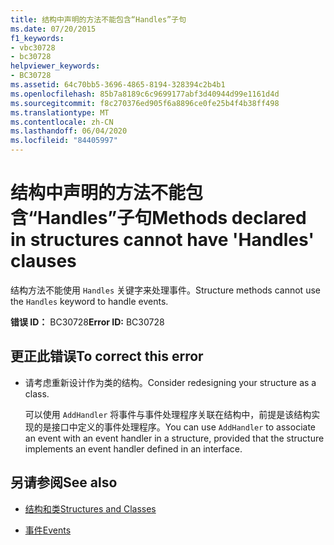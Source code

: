 ```yaml
---
title: 结构中声明的方法不能包含“Handles”子句
ms.date: 07/20/2015
f1_keywords:
- vbc30728
- bc30728
helpviewer_keywords:
- BC30728
ms.assetid: 64c70bb5-3696-4865-8194-328394c2b4b1
ms.openlocfilehash: 85b7a8189c6c9699177abf3d40944d99e1161d4d
ms.sourcegitcommit: f8c270376ed905f6a8896ce0fe25b4f4b38ff498
ms.translationtype: MT
ms.contentlocale: zh-CN
ms.lasthandoff: 06/04/2020
ms.locfileid: "84405997"
---
```

# <a name="methods-declared-in-structures-cannot-have-handles-clauses"></a><span data-ttu-id="5b41f-102">结构中声明的方法不能包含“Handles”子句</span><span class="sxs-lookup"><span data-stu-id="5b41f-102">Methods declared in structures cannot have 'Handles' clauses</span></span>
<span data-ttu-id="5b41f-103">结构方法不能使用 `Handles` 关键字来处理事件。</span><span class="sxs-lookup"><span data-stu-id="5b41f-103">Structure methods cannot use the `Handles` keyword to handle events.</span></span>  
  
 <span data-ttu-id="5b41f-104">**错误 ID：** BC30728</span><span class="sxs-lookup"><span data-stu-id="5b41f-104">**Error ID:** BC30728</span></span>  
  
## <a name="to-correct-this-error"></a><span data-ttu-id="5b41f-105">更正此错误</span><span class="sxs-lookup"><span data-stu-id="5b41f-105">To correct this error</span></span>  
  
- <span data-ttu-id="5b41f-106">请考虑重新设计作为类的结构。</span><span class="sxs-lookup"><span data-stu-id="5b41f-106">Consider redesigning your structure as a class.</span></span>  
  
     <span data-ttu-id="5b41f-107">可以使用 `AddHandler` 将事件与事件处理程序关联在结构中，前提是该结构实现的是接口中定义的事件处理程序。</span><span class="sxs-lookup"><span data-stu-id="5b41f-107">You can use `AddHandler` to associate an event with an event handler in a structure, provided that the structure implements an event handler defined in an interface.</span></span>  
  
## <a name="see-also"></a><span data-ttu-id="5b41f-108">另请参阅</span><span class="sxs-lookup"><span data-stu-id="5b41f-108">See also</span></span>

- [<span data-ttu-id="5b41f-109">结构和类</span><span class="sxs-lookup"><span data-stu-id="5b41f-109">Structures and Classes</span></span>](../programming-guide/language-features/data-types/structures-and-classes.md)

- [<span data-ttu-id="5b41f-110">事件</span><span class="sxs-lookup"><span data-stu-id="5b41f-110">Events</span></span>](../programming-guide/language-features/events/index.md)
